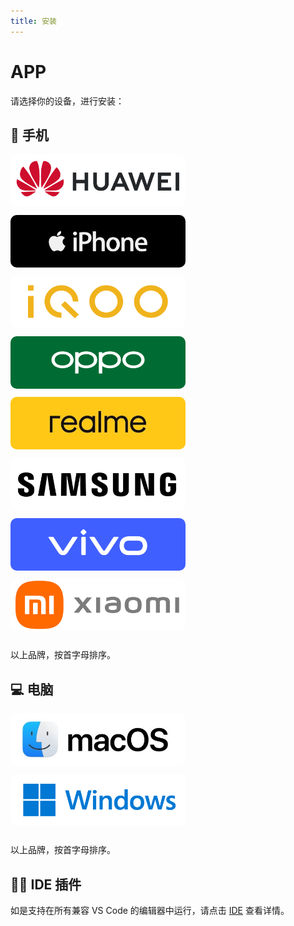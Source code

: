 ```yaml
---
title: 安装
---
```


# APP

请选择你的设备，进行安装：

## 📱 手机

<a href="./huawei">
  <img src="./liu-assets/huawei.png" alt="huawei" width="280" style="margin-block-end: 10px; border-radius: 10px;">
</a>

<a href="./iphone">
  <img src="./liu-assets/iPhone.png" alt="iPhone" width="280" style="margin-block-end: 10px; border-radius: 10px;">
</a>

<a href="./iQOO">
  <img src="./liu-assets/iQOO.png" alt="iQOO" width="280" style="margin-block-end: 10px; border-radius: 10px;">
</a>

<a href="./oppo">
  <img src="./liu-assets/oppo.png" alt="oppo" width="280" style="margin-block-end: 10px; border-radius: 10px;">
</a>

<a href="./realme">
  <img src="./liu-assets/realme.jpg" alt="realme" width="280" style="margin-block-end: 10px; border-radius: 10px;">
</a>

<a href="./samsung">
  <img src="./liu-assets/samsung.png" alt="三星" width="280" style="margin-block-end: 10px; border-radius: 10px;">
</a>

<a href="./vivo">
  <img src="./liu-assets/vivo.png" alt="vivo" width="280" style="margin-block-end: 10px; border-radius: 10px;">
</a>

<a href="./xiaomi">
  <img src="./liu-assets/xiaomi.png" alt="xiaomi" width="280" style="margin-block-end: 10px; border-radius: 10px;">
</a>

以上品牌，按首字母排序。

## 💻 电脑

<a href="./mac">
  <img src="./liu-assets/mac.jpg" alt="mac" width="280" style="margin-block-end: 10px; border-radius: 10px;">
</a>

<a href="./windows">
  <img src="./liu-assets/windows.png" alt="windows" width="280" style="margin-block-end: 10px; border-radius: 10px;">
</a>

以上品牌，按首字母排序。

## 🧑‍💻 IDE 插件

如是支持在所有兼容 VS Code 的编辑器中运行，请点击 [IDE](../ide/index) 查看详情。



